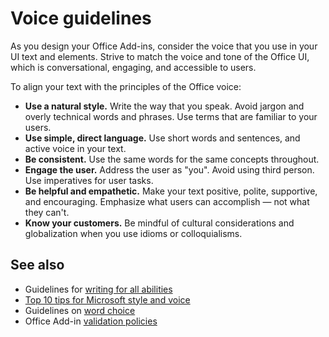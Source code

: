 # Voice guidelines

As you design your Office Add-ins, consider the voice that you use in your UI text and elements. Strive to match the voice and tone of the Office UI, which is conversational, engaging, and accessible to users. 

To align your text with the principles of the Office voice:

- **Use a natural style.** Write the way that you speak. Avoid jargon and overly technical words and phrases. Use terms that are familiar to your users.
- **Use simple, direct language.** Use short words and sentences, and active voice in your text. 
- **Be consistent.** Use the same words for the same concepts throughout.
- **Engage the user.** Address the user as "you". Avoid using third person. Use imperatives for user tasks.
- **Be helpful and empathetic.** Make your text positive, polite, supportive, and encouraging. Emphasize what users can accomplish ― not what they can't.
- **Know your customers.** Be mindful of cultural considerations and globalization when you use idioms or colloquialisms.

## See also

- Guidelines for [writing for all abilities](https://docs.microsoft.com/en-us/style-guide/accessibility/writing-all-abilities)
- [Top 10 tips for Microsoft style and voice](https://docs.microsoft.com/en-us/style-guide/top-10-tips-style-voice)
- Guidelines on [word choice](https://docs.microsoft.com/en-us/style-guide/word-choice/)
-  Office Add-in [validation policies](https://docs.microsoft.com/en-us/office/dev/store/validation-policies)